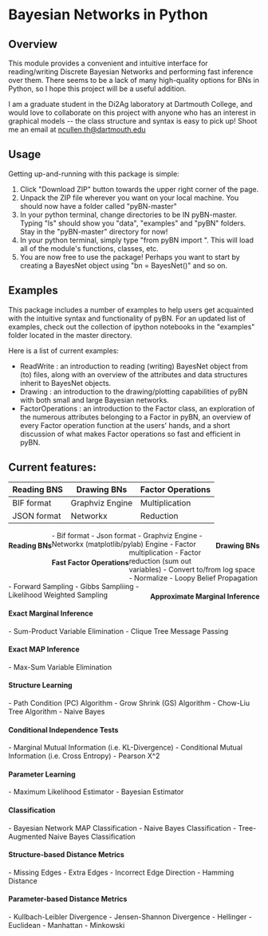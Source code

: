 <h1>Bayesian Networks in Python</h1>

<h2>Overview</h2>
This module provides a convenient and intuitive interface for reading/writing Discrete Bayesian Networks and performing fast inference over them. There seems to be a lack of many high-quality options for BNs in Python, so I hope this project will be a useful addition.

I am a graduate student in the Di2Ag laboratory at Dartmouth College, and would love to collaborate on this project with anyone who has an interest in graphical models -- the class structure and syntax is easy to pick up! Shoot me an email at ncullen.th@dartmouth.edu

<h2>Usage</h2>
Getting up-and-running with this package is simple:

1. Click "Download ZIP" button towards the upper right corner of the page.
2. Unpack the ZIP file wherever you want on your local machine. You should now have a folder called "pyBN-master"
3. In your python terminal, change directories to be IN pyBN-master. Typing "ls" should show you "data", "examples" and "pyBN" folders. Stay in the "pyBN-master" directory for now!
4. In your python terminal, simply type "from pyBN import ". This will load all of the module's functions, classes, etc.
5. You are now free to use the package! Perhaps you want to start by creating a BayesNet object using "bn = BayesNet()" and so on.

<h2>Examples</h2>
This package includes a number of examples to help users get acquainted with the intuitive syntax and functionality of pyBN. For an updated list of examples, check out the collection of ipython notebooks in the "examples" folder located in the master directory.

Here is a list of current examples:
- ReadWrite : an introduction to reading (writing) BayesNet object from (to) files, along with an overview of the attributes and data structures inherit to BayesNet objects.
- Drawing : an introduction to the drawing/plotting capabilities of pyBN with both small and large Bayesian networks.
- FactorOperations : an introduction to the Factor class, an exploration of the numerous attributes belonging to a Factor in
pyBN, an overview of every Factor operation function at the users' hands, and a short discussion of what makes Factor operations
so fast and efficient in pyBN.

<h2>Current features:</h2>

| Reading BNS   | Drawing BNs   | Factor Operations |
| ------------- | ------------- | ----------------- |
| BIF format    | Graphviz Engine     | Multiplication    |
| JSON format   | Networkx      | Reduction         |


<h4 style="float:left">Reading BNs</h4>
- Bif format
- Json format

<h4 style="float:right">Drawing BNs</h4>
- Graphviz Engine
- Networkx (matplotlib/pylab) Engine

<h4 style="float:left">Fast Factor Operations</h4>
- Factor multiplication
- Factor reduction (sum out variables)
- Convert to/from log space
- Normalize

<h4 style="float:right">Approximate Marginal Inference</h4>
- Loopy Belief Propagation
- Forward Sampling
- Gibbs Sampliing
- Likelihood Weighted Sampling

<h4>Exact Marginal Inference</h4>
- Sum-Product Variable Elimination
- Clique Tree Message Passing

<h4>Exact MAP Inference</h4>
- Max-Sum Variable Elimination

<h4>Structure Learning</h4>
- Path Condition (PC) Algorithm
- Grow Shrink (GS) Algorithm
- Chow-Liu Tree Algorithm
- Naive Bayes

<h4>Conditional Independence Tests</h4>
- Marginal Mutual Information (i.e. KL-Divergence)
- Conditional Mutual Information (i.e. Cross Entropy)
- Pearson X^2

<h4>Parameter Learning</h4>
- Maximum Likelihood Estimator
- Bayesian Estimator

<h4>Classification</h4>
- Bayesian Network MAP Classification
- Naive Bayes Classification
- Tree-Augmented Naive Bayes Classification

<h4>Structure-based Distance Metrics</h4>
- Missing Edges
- Extra Edges
- Incorrect Edge Direction
- Hamming Distance

<h4>Parameter-based Distance Metrics</h4>
- Kullbach-Leibler Divergence
- Jensen-Shannon Divergence
- Hellinger
- Euclidean
- Manhattan
- Minkowski

